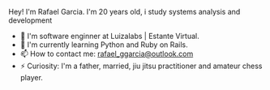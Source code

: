 Hey! I'm Rafael Garcia. I'm 20 years old, i study systems analysis and development

- 🔭 I'm software enginner at Luizalabs | Estante Virtual. 
- 🌱 I'm currently learning Python and Ruby on Rails.
- 📫 How to contact me: rafael_ggarcia@outlook.com
- ⚡ Curiosity: I'm a father, married, jiu jitsu practitioner and amateur chess player.
